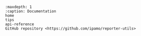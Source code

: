 ```{include} ../README.md
```

```{toctree}
:maxdepth: 1
:caption: Documentation
home
tips
api-reference
GitHub repository <https://github.com/ipamo/reporter-utils>
```
